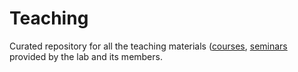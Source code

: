 # Teaching
Curated repository for all the teaching materials ([courses](https://github.com/dslab-uniud/teaching/tree/main/courses), [seminars](https://github.com/dslab-uniud/teaching/tree/main/seminars) provided by the lab and its members.
